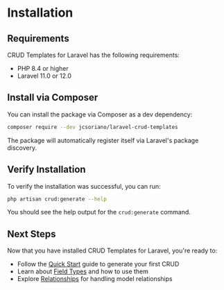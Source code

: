 # Installation

## Requirements

CRUD Templates for Laravel has the following requirements:

- PHP 8.4 or higher
- Laravel 11.0 or 12.0

## Install via Composer

You can install the package via Composer as a dev dependency:

```bash
composer require --dev jcsoriano/laravel-crud-templates
```

The package will automatically register itself via Laravel's package discovery.

## Verify Installation

To verify the installation was successful, you can run:

```bash
php artisan crud:generate --help
```

You should see the help output for the `crud:generate` command.

## Next Steps

Now that you have installed CRUD Templates for Laravel, you're ready to:

- Follow the [Quick Start](/guide/quick-start) guide to generate your first CRUD
- Learn about [Field Types](/guide/field-types) and how to use them
- Explore [Relationships](/guide/relationships) for handling model relationships

